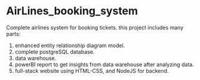 # AirLines_booking_system
Complete airlines system for booking tickets.
this project includes many parts:
1) enhanced entity relationship diagram model.
2) complete postgreSQL database.
3) data warehouse.
4) powerBI report to get insights from data warehouse after analyzing data.
5) full-stack website using HTML-CSS, and NodeJS for backend.
